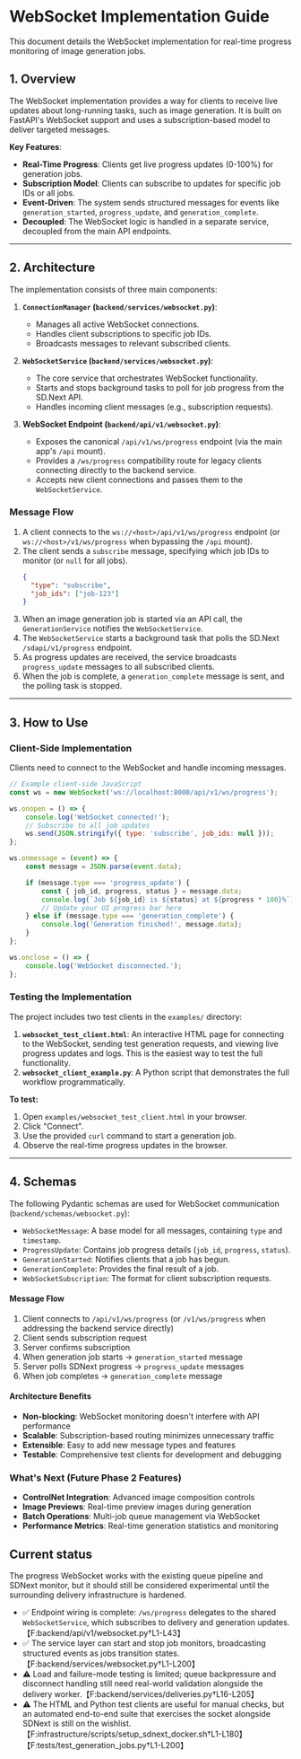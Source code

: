 # WebSocket Implementation Guide

This document details the WebSocket implementation for real-time progress monitoring of image generation jobs.

## 1. Overview

The WebSocket implementation provides a way for clients to receive live updates about long-running tasks, such as image generation. It is built on FastAPI's WebSocket support and uses a subscription-based model to deliver targeted messages.

**Key Features**:
-   **Real-Time Progress**: Clients get live progress updates (0-100%) for generation jobs.
-   **Subscription Model**: Clients can subscribe to updates for specific job IDs or all jobs.
-   **Event-Driven**: The system sends structured messages for events like `generation_started`, `progress_update`, and `generation_complete`.
-   **Decoupled**: The WebSocket logic is handled in a separate service, decoupled from the main API endpoints.

---

## 2. Architecture

The implementation consists of three main components:

1.  **`ConnectionManager` (`backend/services/websocket.py`)**:
    -   Manages all active WebSocket connections.
    -   Handles client subscriptions to specific job IDs.
    -   Broadcasts messages to relevant subscribed clients.

2.  **`WebSocketService` (`backend/services/websocket.py`)**:
    -   The core service that orchestrates WebSocket functionality.
    -   Starts and stops background tasks to poll for job progress from the SD.Next API.
    -   Handles incoming client messages (e.g., subscription requests).

3.  **WebSocket Endpoint (`backend/api/v1/websocket.py`)**:
    -   Exposes the canonical `/api/v1/ws/progress` endpoint (via the main app's `/api` mount).
    -   Provides a `/ws/progress` compatibility route for legacy clients connecting directly to the backend service.
    -   Accepts new client connections and passes them to the `WebSocketService`.

### Message Flow

1.  A client connects to the `ws://<host>/api/v1/ws/progress` endpoint (or `ws://<host>/v1/ws/progress` when bypassing the `/api` mount).
2.  The client sends a `subscribe` message, specifying which job IDs to monitor (or `null` for all jobs).
    ```json
    {
      "type": "subscribe",
      "job_ids": ["job-123"]
    }
    ```
3.  When an image generation job is started via an API call, the `GenerationService` notifies the `WebSocketService`.
4.  The `WebSocketService` starts a background task that polls the SD.Next `/sdapi/v1/progress` endpoint.
5.  As progress updates are received, the service broadcasts `progress_update` messages to all subscribed clients.
6.  When the job is complete, a `generation_complete` message is sent, and the polling task is stopped.

---

## 3. How to Use

### Client-Side Implementation

Clients need to connect to the WebSocket and handle incoming messages.

```javascript
// Example client-side JavaScript
const ws = new WebSocket('ws://localhost:8000/api/v1/ws/progress');

ws.onopen = () => {
    console.log('WebSocket connected!');
    // Subscribe to all job updates
    ws.send(JSON.stringify({ type: 'subscribe', job_ids: null }));
};

ws.onmessage = (event) => {
    const message = JSON.parse(event.data);

    if (message.type === 'progress_update') {
        const { job_id, progress, status } = message.data;
        console.log(`Job ${job_id} is ${status} at ${progress * 100}%`);
        // Update your UI progress bar here
    } else if (message.type === 'generation_complete') {
        console.log('Generation finished!', message.data);
    }
};

ws.onclose = () => {
    console.log('WebSocket disconnected.');
};
```

### Testing the Implementation

The project includes two test clients in the `examples/` directory:

1.  **`websocket_test_client.html`**: An interactive HTML page for connecting to the WebSocket, sending test generation requests, and viewing live progress updates and logs. This is the easiest way to test the full functionality.
2.  **`websocket_client_example.py`**: A Python script that demonstrates the full workflow programmatically.

**To test:**
1.  Open `examples/websocket_test_client.html` in your browser.
2.  Click "Connect".
3.  Use the provided `curl` command to start a generation job.
4.  Observe the real-time progress updates in the browser.

---

## 4. Schemas

The following Pydantic schemas are used for WebSocket communication (`backend/schemas/websocket.py`):

-   `WebSocketMessage`: A base model for all messages, containing `type` and `timestamp`.
-   `ProgressUpdate`: Contains job progress details (`job_id`, `progress`, `status`).
-   `GenerationStarted`: Notifies clients that a job has begun.
-   `GenerationComplete`: Provides the final result of a job.
-   `WebSocketSubscription`: The format for client subscription requests.


#### Message Flow
1. Client connects to `/api/v1/ws/progress` (or `/v1/ws/progress` when addressing the backend service directly)
2. Client sends subscription request
3. Server confirms subscription
4. When generation job starts → `generation_started` message
5. Server polls SDNext progress → `progress_update` messages
6. When job completes → `generation_complete` message

#### Architecture Benefits
- **Non-blocking**: WebSocket monitoring doesn't interfere with API performance
- **Scalable**: Subscription-based routing minimizes unnecessary traffic
- **Extensible**: Easy to add new message types and features
- **Testable**: Comprehensive test clients for development and debugging

### What's Next (Future Phase 2 Features)

- **ControlNet Integration**: Advanced image composition controls
- **Image Previews**: Real-time preview images during generation
- **Batch Operations**: Multi-job queue management via WebSocket
- **Performance Metrics**: Real-time generation statistics and monitoring

## Current status

The progress WebSocket works with the existing queue pipeline and SDNext
monitor, but it should still be considered experimental until the surrounding
delivery infrastructure is hardened.

- ✅ Endpoint wiring is complete: `/ws/progress` delegates to the shared
  `WebSocketService`, which subscribes to delivery and generation updates.【F:backend/api/v1/websocket.py†L1-L43】
- ✅ The service layer can start and stop job monitors, broadcasting structured
  events as jobs transition states.【F:backend/services/websocket.py†L1-L200】
- ⚠️ Load and failure-mode testing is limited; queue backpressure and
  disconnect handling still need real-world validation alongside the delivery
  worker.【F:backend/services/deliveries.py†L16-L205】
- ⚠️ The HTML and Python test clients are useful for manual checks, but an
  automated end-to-end suite that exercises the socket alongside SDNext is still
  on the wishlist.【F:infrastructure/scripts/setup_sdnext_docker.sh†L1-L180】【F:tests/test_generation_jobs.py†L1-L200】
